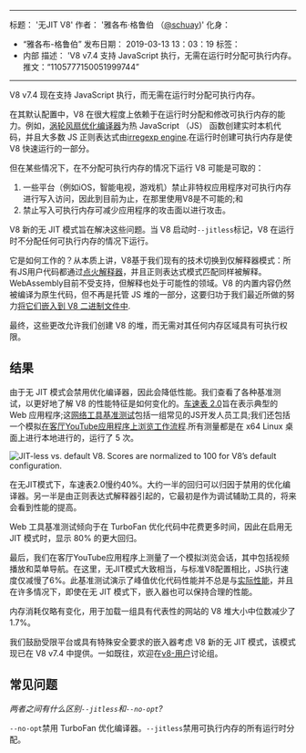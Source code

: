 ***

标题： '无JIT V8'
作者： '雅各布·格鲁伯 （[@schuay](https://twitter.com/schuay))'
化身：

*   “雅各布-格鲁伯”
    发布日期： 2019-03-13 13：03：19
    标签：
*   内部
    描述： 'V8 v7.4 支持 JavaScript 执行，无需在运行时分配可执行内存。
    推文：“1105777150051999744”

***

V8 v7.4 现在支持 JavaScript 执行，而无需在运行时分配可执行内存。

在其默认配置中，V8 在很大程度上依赖于在运行时分配和修改可执行内存的能力。例如，[涡轮风扇优化编译器](/blog/turbofan-jit)为热 JavaScript （JS） 函数创建实时本机代码，并且大多数 JS 正则表达式由[irregexp engine](https://blog.chromium.org/2009/02/irregexp-google-chromes-new-regexp.html).在运行时创建可执行内存是使 V8 快速运行的一部分。

但在某些情况下，在不分配可执行内存的情况下运行 V8 可能是可取的：

1.  一些平台（例如iOS，智能电视，游戏机）禁止非特权应用程序对可执行内存进行写入访问，因此到目前为止，在那里使用V8是不可能的;和
2.  禁止写入可执行内存可减少应用程序的攻击面以进行攻击。

V8 新的无 JIT 模式旨在解决这些问题。当 V8 启动时`--jitless`标记，V8 在运行时不分配任何可执行内存的情况下运行。

它是如何工作的？从本质上讲，V8基于我们现有的技术切换到仅解释器模式：所有JS用户代码都通过[点火解释器](/blog/ignition-interpreter)，并且正则表达式模式匹配同样被解释。WebAssembly目前不受支持，但解释也处于可能性的领域。V8 的内置内容仍然被编译为原生代码，但不再是托管 JS 堆的一部分，这要归功于我们最近所做的努力[将它们嵌入到 V8 二进制文件中](/blog/embedded-builtins).

最终，这些更改允许我们创建 V8 的堆，而无需对其任何内存区域具有可执行权限。

## 结果

由于无 JIT 模式会禁用优化编译器，因此会降低性能。我们查看了各种基准测试，以更好地了解 V8 的性能特征是如何变化的。[车速表 2.0](/blog/speedometer-2)旨在表示典型的 Web 应用程序;这[网络工具基准测试](/blog/web-tooling-benchmark)包括一组常见的JS开发人员工具;我们还包括一个模拟[在客厅YouTube应用程序上浏览工作流程](https://chromeperf.appspot.com/report?sid=518c637ffa0961f965afe51d06979375467b12b87e72061598763e5a36876306).所有测量都是在 x64 Linux 桌面上进行本地进行的，运行了 5 次。

![JIT-less vs. default V8. Scores are normalized to 100 for V8’s default configuration.](../_img/jitless/benchmarks.svg)

在无JIT模式下，车速表2.0慢约40%。大约一半的回归可以归因于禁用的优化编译器。另一半是由正则表达式解释器引起的，它最初是作为调试辅助工具的，将来会看到性能的提高。

Web 工具基准测试倾向于在 TurboFan 优化代码中花费更多时间，因此在启用无 JIT 模式时，显示 80% 的更大回归。

最后，我们在客厅YouTube应用程序上测量了一个模拟浏览会话，其中包括视频播放和菜单导航。在这里，无JIT模式大致相当，与标准V8配置相比，JS执行速度仅减慢了6%。此基准测试演示了峰值优化代码性能并不总是与[实际性能](/blog/real-world-performance)，并且在许多情况下，即使在无 JIT 模式下，嵌入器也可以保持合理的性能。

内存消耗仅略有变化，用于加载一组具有代表性的网站的 V8 堆大小中位数减少了 1.7%。

我们鼓励受限平台或具有特殊安全要求的嵌入器考虑 V8 新的无 JIT 模式，该模式现已在 V8 v7.4 中提供。一如既往，欢迎在[v8-用户](https://groups.google.com/forum/#!forum/v8-users)讨论组。

## 常见问题

*两者之间有什么区别`--jitless`和`--no-opt`?*

`--no-opt`禁用 TurboFan 优化编译器。`--jitless`禁用可执行内存的所有运行时分配。
